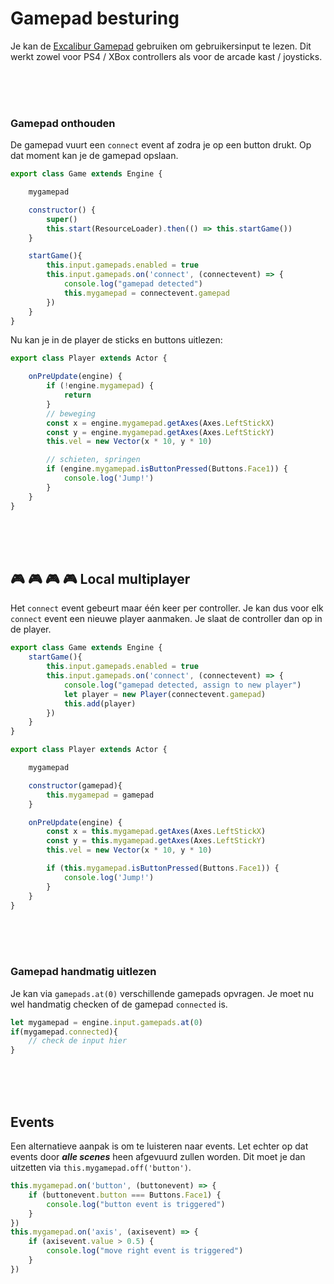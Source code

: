 # Gamepad besturing

Je kan de [Excalibur Gamepad](https://excaliburjs.com/docs/gamepad) gebruiken om gebruikersinput te lezen. Dit werkt zowel voor PS4 / XBox controllers als voor de arcade kast / joysticks.

<br><br><br>

### Gamepad onthouden

De gamepad vuurt een `connect` event af zodra je op een button drukt. Op dat moment kan je de gamepad opslaan. 

```javascript
export class Game extends Engine {

    mygamepad

    constructor() {
        super()
        this.start(ResourceLoader).then(() => this.startGame())
    }

    startGame(){
        this.input.gamepads.enabled = true
        this.input.gamepads.on('connect', (connectevent) => {
            console.log("gamepad detected")
            this.mygamepad = connectevent.gamepad
        })
    }
}
```
Nu kan je in de player de sticks en buttons uitlezen:

```javascript
export class Player extends Actor {

    onPreUpdate(engine) {
        if (!engine.mygamepad) { 
            return
        }
        // beweging
        const x = engine.mygamepad.getAxes(Axes.LeftStickX)
        const y = engine.mygamepad.getAxes(Axes.LeftStickY)
        this.vel = new Vector(x * 10, y * 10)

        // schieten, springen
        if (engine.mygamepad.isButtonPressed(Buttons.Face1)) {
            console.log('Jump!')
        }
    }
}
```


<br><br><br>


## 🎮 🎮 🎮 🎮 Local multiplayer

Het `connect` event gebeurt maar één keer per controller. Je kan dus voor elk `connect` event een nieuwe player aanmaken. Je slaat de controller dan op in de player.

```javascript
export class Game extends Engine {
    startGame(){
        this.input.gamepads.enabled = true
        this.input.gamepads.on('connect', (connectevent) => {
            console.log("gamepad detected, assign to new player")
            let player = new Player(connectevent.gamepad)
            this.add(player)
        })
    }
}
```
```javascript
export class Player extends Actor {

    mygamepad

    constructor(gamepad){
        this.mygamepad = gamepad
    }

    onPreUpdate(engine) {
        const x = this.mygamepad.getAxes(Axes.LeftStickX)
        const y = this.mygamepad.getAxes(Axes.LeftStickY)
        this.vel = new Vector(x * 10, y * 10)

        if (this.mygamepad.isButtonPressed(Buttons.Face1)) {
            console.log('Jump!')
        }
    }
}
```

<br><br><br>

### Gamepad handmatig uitlezen

Je kan via `gamepads.at(0)` verschillende gamepads opvragen. Je moet nu wel handmatig checken of de gamepad `connected` is.

```javascript
let mygamepad = engine.input.gamepads.at(0) 
if(mygamepad.connected){
    // check de input hier
}
```
<br>
<Br>
<br>

## Events

Een alternatieve aanpak is om te luisteren naar events. Let echter op dat events door ***alle scenes*** heen afgevuurd zullen worden. Dit moet je dan uitzetten via `this.mygamepad.off('button')`.

```javascript
this.mygamepad.on('button', (buttonevent) => {
    if (buttonevent.button === Buttons.Face1) {
        console.log("button event is triggered")
    }
})
this.mygamepad.on('axis', (axisevent) => {
    if (axisevent.value > 0.5) {
        console.log("move right event is triggered")
    }
})
```

<br><br><br>